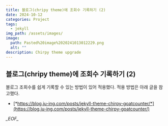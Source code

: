 ```yaml
---
title: 블로그(chripy theme)에 조회수 기록하기 (2)
date: 2024-10-12
categories: Project
tags:
  - jekyll
img_path: /assets/images/
image:
  path: Pasted%20image%2020241013012229.png
  alt: ""
description: Chirpy theme upgrade
---
```


## 블로그(chripy theme)에 조회수 기록하기 (2)

블로그 조회수를 쉽게 기록할 수 있는 방법이 있어 적용했다. 적용 방법은 아래 글을 참고했다.

- [*https://blog.ju-ing.com/posts/jekyll-theme-chirpy-goatcounter/*](https://blog.ju-ing.com/posts/jekyll-theme-chirpy-goatcounter/)

_\_EOF\__
